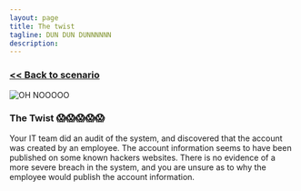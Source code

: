 ```yaml
---
layout: page
title: The twist
tagline: DUN DUN DUNNNNNN
description:
---
```


### [\<\< Back to scenario](../12-homepage-hacked-2.html)

![OH NOOOOO](https://media2.giphy.com/media/FYPNRgBunPH44/giphy.gif)

### The Twist 😱😱😱😱😱

Your IT team did an audit of the system, and discovered that the account was created by an employee. The account information seems to have been published on some known hackers websites. There is no evidence of a more severe breach in the system, and you are unsure as to why the employee would publish the account information.
